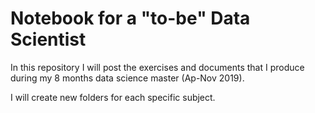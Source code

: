 # Notebook for a "to-be" Data Scientist

In this repository I will post the exercises and documents that I produce during my 8 months data science master (Ap-Nov 2019).

I will create new folders for each specific subject.
